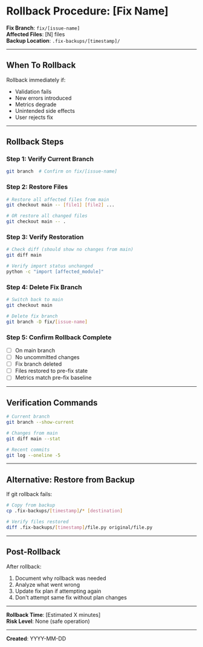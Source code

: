 # Rollback Procedure: [Fix Name]

**Fix Branch**: `fix/[issue-name]`  
**Affected Files**: [N] files  
**Backup Location**: `.fix-backups/[timestamp]/`

---

## When To Rollback

Rollback immediately if:
- Validation fails
- New errors introduced
- Metrics degrade
- Unintended side effects
- User rejects fix

---

## Rollback Steps

### Step 1: Verify Current Branch

```bash
git branch  # Confirm on fix/[issue-name]
```

### Step 2: Restore Files

```bash
# Restore all affected files from main
git checkout main -- [file1] [file2] ...

# OR restore all changed files
git checkout main -- .
```

### Step 3: Verify Restoration

```bash
# Check diff (should show no changes from main)
git diff main

# Verify import status unchanged
python -c "import [affected_module]"
```

### Step 4: Delete Fix Branch

```bash
# Switch back to main
git checkout main

# Delete fix branch
git branch -D fix/[issue-name]
```

### Step 5: Confirm Rollback Complete

- [ ] On main branch
- [ ] No uncommitted changes
- [ ] Fix branch deleted
- [ ] Files restored to pre-fix state
- [ ] Metrics match pre-fix baseline

---

## Verification Commands

```bash
# Current branch
git branch --show-current

# Changes from main
git diff main --stat

# Recent commits
git log --oneline -5
```

---

## Alternative: Restore from Backup

If git rollback fails:

```bash
# Copy from backup
cp .fix-backups/[timestamp]/* [destination]

# Verify files restored
diff .fix-backups/[timestamp]/file.py original/file.py
```

---

## Post-Rollback

After rollback:
1. Document why rollback was needed
2. Analyze what went wrong
3. Update fix plan if attempting again
4. Don't attempt same fix without plan changes

---

**Rollback Time**: [Estimated X minutes]  
**Risk Level**: None (safe operation)

---

**Created**: YYYY-MM-DD

